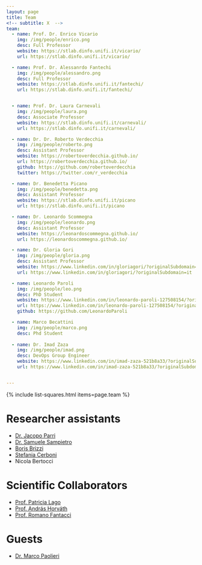 ```yaml
---
layout: page
title: Team
<!-- subtitle: X  -->
team:
  - name: Prof. Dr. Enrico Vicario
    img: /img/people/enrico.png
    desc: Full Professor
    website: https://stlab.dinfo.unifi.it/vicario/
    url: https://stlab.dinfo.unifi.it/vicario/

  - name: Prof. Dr. Alessanrdo Fantechi
    img: /img/people/alessandro.png
    desc: Full Professor
    website: https://stlab.dinfo.unifi.it/fantechi/
    url: https://stlab.dinfo.unifi.it/fantechi/


  - name: Prof. Dr. Laura Carnevali
    img: /img/people/laura.png
    desc: Associate Professor
    website: https://stlab.dinfo.unifi.it/carnevali/ 
    url: https://stlab.dinfo.unifi.it/carnevali/ 

  - name: Dr. Dr. Roberto Verdecchia
    img: /img/people/roberto.png
    desc: Assistant Professor 
    website: https://robertoverdecchia.github.io/
    url: https://robertoverdecchia.github.io/
    github: https://github.com/robertoverdecchia
    twitter: https://twitter.com/r_verdecchia

  - name: Dr. Benedetta Picano
    img: /img/people/benedetta.png
    desc: Assistant Professor
    website: https://stlab.dinfo.unifi.it/picano
    url: https://stlab.dinfo.unifi.it/picano

  - name: Dr. Leonardo Scommegna
    img: /img/people/leonardo.png
    desc: Assistant Professor
    website: https://leonardoscommegna.github.io/
    url: https://leonardoscommegna.github.io/

  - name: Dr. Gloria Gori
    img: /img/people/gloria.png
    desc: Assistant Professor
    website: https://www.linkedin.com/in/gloriagori/?originalSubdomain=it
    url: https://www.linkedin.com/in/gloriagori/?originalSubdomain=it

  - name: Leonardo Paroli
    img: /img/people/leo.png
    desc: PhD Student
    website: https://www.linkedin.com/in/leonardo-paroli-127508154/?originalSubdomain=it
    url: https://www.linkedin.com/in/leonardo-paroli-127508154/?originalSubdomain=it
    github: https://github.com/LeonardoParoli

  - name: Marco Becattini
    img: /img/people/marco.png
    desc: Phd Student
    
  - name: Dr. Imad Zaza
    img: /img/people/imad.png
    desc: DevOps Group Engineer
    website: https://www.linkedin.com/in/imad-zaza-521b8a33/?originalSubdomain=it
    url: https://www.linkedin.com/in/imad-zaza-521b8a33/?originalSubdomain=it


---
```

{% include list-squares.html items=page.team %}

<!--
# Associated Members
- [Prof. Dr. Hans van Vliet](https://scholar.google.it/citations?user=4YAdfEsAAAAJ&hl=it&oi=ao)
- [Prof. Dr. Gerrit van der Veer](https://www.cs.vu.nl/~gerrit/)
- [Prof. Dr. Chris Verhoef](https://www.cs.vu.nl/~x/)
-->

# Researcher assistants
- [Dr. Jacopo Parri](https://www.unifi.it/p-doc2-2020-0-A-2c3337293730-0.html)
- [Dr. Samuele Sampietro](https://www.linkedin.com/in/samuele-sampietro/)
- [Boris Brizzi](https://www.linkedin.com/in/boris-brizzi-099592117/)
- [Stefania Cerboni](https://www.linkedin.com/in/stefania-cerboni-66407a145/)
- Nicola Bertocci

# Scientific Collaborators
- [Prof. Patricia Lago](https://patricialago.nl/)
- [Prof. András Horváth](http://www.di.unito.it/~horvath/)
- [Prof. Romano Fantacci](https://romanofantacci.com/)
  
<!--
# Former Members
- ? [e.g., former graduated Ph.D. Student]
-->
# Guests
- [Dr. Marco Paolieri](https://qed.usc.edu/paolieri/)
